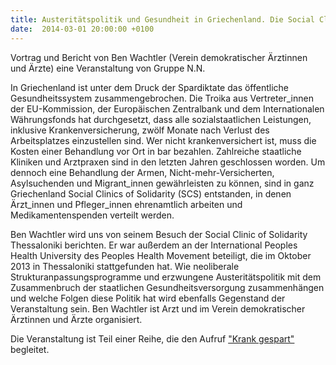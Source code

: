 ```yaml
---
title: Austeritätspolitik und Gesundheit in Griechenland. Die Social Clinic of Solidarity in Thessaloniki
date:  2014-03-01 20:00:00 +0100
---
```


Vortrag und Bericht von Ben Wachtler (Verein demokratischer Ärztinnen und Ärzte) eine Veranstaltung von Gruppe N.N.



In Griechenland ist unter dem Druck der Spardiktate das öffentliche
Gesundheitssystem zusammengebrochen. Die Troika aus Vertreter_innen der
EU-Kommission, der Europäischen Zentralbank und dem Internationalen
Währungsfonds hat durchgesetzt, dass alle sozialstaatlichen Leistungen,
inklusive Krankenversicherung, zwölf Monate nach Verlust des
Arbeitsplatzes einzustellen sind. Wer nicht krankenversichert ist, muss
die Kosten einer Behandlung vor Ort in bar bezahlen. Zahlreiche staatliche
Kliniken und Arztpraxen sind in den letzten Jahren geschlossen worden. Um
dennoch eine Behandlung der Armen, Nicht-mehr-Versicherten, Asylsuchenden
und Migrant_innen gewährleisten zu können, sind in ganz Griechenland
Social Clinics of Solidarity (SCS) entstanden, in denen Ärzt_innen und
Pfleger_innen ehrenamtlich arbeiten und Medikamentenspenden verteilt
werden.


Ben Wachtler wird uns von seinem Besuch der Social Clinic of Solidarity
Thessaloniki berichten. Er war außerdem an der International Peoples
Health University des Peoples Health Movement beteiligt, die im Oktober
2013 in Thessaloniki stattgefunden hat. Wie neoliberale
Strukturanpassungsprogramme und erzwungene Austeritätspolitik mit dem
Zusammenbruch der staatlichen Gesundheitsversorgung zusammenhängen und
welche Folgen diese Politik hat wird ebenfalls Gegenstand der
Veranstaltung sein. Ben Wachtler ist Arzt und im Verein demokratischer
Ärztinnen und Ärzte organisiert.


Die Veranstaltung ist Teil einer Reihe, die den Aufruf <a href="http://kosmotique.org/texts/2013-12-20-krank-gespart.html">"Krank
gespart"</a> begleitet.


